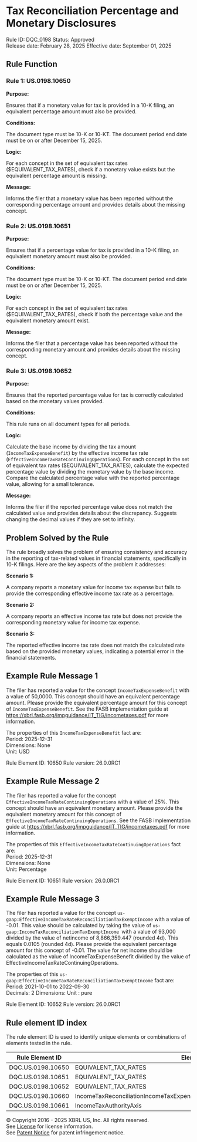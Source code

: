 # Tax Reconciliation Percentage and Monetary Disclosures 
Rule ID: DQC_0198
Status: Approved  
Release date: February 28, 2025
Effective date: September 01, 2025

## Rule Function

### Rule 1: US.0198.10650
**Purpose:** 

Ensures that if a monetary value for tax is provided in a 10-K filing, an equivalent percentage amount must also be provided.

**Conditions:**

The document type must be 10-K or 10-KT.
The document period end date must be on or after December 15, 2025.

**Logic:**

For each concept in the set of equivalent tax rates ($EQUIVALENT_TAX_RATES), check if a monetary value exists but the equivalent percentage amount is missing.

**Message:**

Informs the filer that a monetary value has been reported without the corresponding percentage amount and provides details about the missing concept.

### Rule 2: US.0198.10651

**Purpose:** 

Ensures that if a percentage value for tax is provided in a 10-K filing, an equivalent monetary amount must also be provided.

**Conditions:**

The document type must be 10-K or 10-KT.
The document period end date must be on or after December 15, 2025.

**Logic:**

For each concept in the set of equivalent tax rates ($EQUIVALENT_TAX_RATES), check if both the percentage value and the equivalent monetary amount exist.

**Message:**

Informs the filer that a percentage value has been reported without the corresponding monetary amount and provides details about the missing concept.

### Rule 3: US.0198.10652

**Purpose:**

Ensures that the reported percentage value for tax is correctly calculated based on the monetary values provided.

**Conditions:**

This rule runs on all document types for all periods.

**Logic:**

Calculate the base income by dividing the tax amount (`IncomeTaxExpenseBenefit`) by the effective income tax rate (`EffectiveIncomeTaxRateContinuingOperations`).
For each concept in the set of equivalent tax rates ($EQUIVALENT_TAX_RATES), calculate the expected percentage value by dividing the monetary value by the base income.
Compare the calculated percentage value with the reported percentage value, allowing for a small tolerance.

**Message:**

Informs the filer if the reported percentage value does not match the calculated value and provides details about the discrepancy.
Suggests changing the decimal values if they are set to infinity.

## Problem Solved by the Rule

The rule broadly solves the problem of ensuring consistency and accuracy in the reporting of tax-related values in financial statements, specifically in 10-K filings. Here are the key aspects of the problem it addresses:

**Scenario 1:**

A company reports a monetary value for income tax expense but fails to provide the corresponding effective income tax rate as a percentage.

**Scenario 2:**

A company reports an effective income tax rate but does not provide the corresponding monetary value for income tax expense.

**Scenario 3:** 

The reported effective income tax rate does not match the calculated rate based on the provided monetary values, indicating a potential error in the financial statements.

## Example Rule Message 1

The filer has reported a value for the concept `IncomeTaxExpenseBenefit` with a value of 50,0000. This concept should have an equivalent percentage amount. Please provide the equivalent percentage amount for this concept of `IncomeTaxExpenseBenefit`. See the FASB implementation guide at https://xbrl.fasb.org/impguidance/IT_TIG/incometaxes.pdf for more information.

The properties of this `IncomeTaxExpenseBenefit` fact are:  
Period: 2025-12-31  
Dimensions: None  
Unit: USD  

Rule Element ID: 10650
Rule version: 26.0.0RC1

## Example Rule Message 2

The filer has reported a value for the concept `EffectiveIncomeTaxRateContinuingOperations` with a value of 25%. This concept should have an equivalent monetary amount. Please provide the equivalent monetary amount for this concept of `EffectiveIncomeTaxRateContinuingOperations`. See the FASB implementation guide at https://xbrl.fasb.org/impguidance/IT_TIG/incometaxes.pdf for more information.

The properties of this `EffectiveIncomeTaxRateContinuingOperations` fact are:  
Period: 2025-12-31  
Dimensions: None  
Unit: Percentage  

Rule Element ID: 10651
Rule version: 26.0.0RC1

## Example Rule Message 3

The filer has reported a value for the concept `us-gaap:EffectiveIncomeTaxRateReconciliationTaxExemptIncome` with a value of -0.01. This value should be calculated by taking the value of `us-gaap:IncomeTaxReconciliationTaxExemptIncome `with a value of 93,000 divided by the value of netincome of 8,866,359.447 (rounded 4d). This equals 0.0105 (rounded 4d). Please provide the equivalent percentage amount for this concept of -0.01.  The value for net income should be calculated as the value of IncomeTaxExpenseBenefit divided by the value of EffectiveIncomeTaxRateContinuingOperations.


The properties of this `us-gaap:EffectiveIncomeTaxRateReconciliationTaxExemptIncome` fact are:  
Period: 2021-10-01 to 2022-09-30  
Decimals:  2
Dimensions: 
Unit : pure  

Rule Element ID: 10652
Rule version: 26.0.0RC1

## Rule element ID index  
The rule element ID is used to identify unique elements or combinations of elements tested in the rule.

|Rule Element ID|Element|
|--- |--- |
| DQC.US.0198.10650 |EQUIVALENT_TAX_RATES|
| DQC.US.0198.10651 |EQUIVALENT_TAX_RATES|
| DQC.US.0198.10652 |EQUIVALENT_TAX_RATES|
| DQC.US.0198.10660 |IncomeTaxReconciliationIncomeTaxExpenseBenefitAtFederalStatutoryIncomeTaxRate|
| DQC.US.0198.10661 |IncomeTaxAuthorityAxis|



© Copyright 2016 - 2025 XBRL US, Inc. All rights reserved.   
See [License](https://xbrl.us/dqc-license) for license information.  
See [Patent Notice](https://xbrl.us/dqc-patent) for patent infringement notice. 
